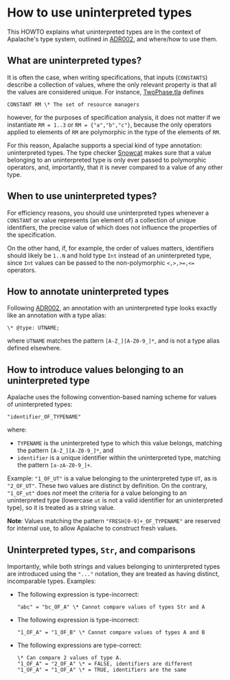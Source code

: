 # How to use uninterpreted types

This HOWTO explains what uninterpreted types are in the context of Apalache's type system,
outlined in [ADR002][], and where/how to use them.

## What are uninterpreted types?
It is often the case, when writing specifications, that inputs (`CONSTANTS`) describe a collection of values,
where the only relevant property is that all the values are considered unique.
For instance, [TwoPhase.tla][] defines 
```tla
CONSTANT RM \* The set of resource managers
```
however, for the purposes of specification analysis,
it does not matter if we instantiate `RM = 1..3` or `RM = {"a","b","c"}`,
because the only operators applied to elements of `RM` are polymorphic in the type of the elements of `RM`.

For this reason, Apalache supports a special kind of type annotation: uninterpreted types. 
The type checker [Snowcat][] makes sure that a value belonging to an uninterpreted type
is only ever passed to polymorphic operators, and, importantly, that it is never compared to a value of any other type. 

## When to use uninterpreted types?

For efficiency reasons, you should use uninterpreted types whenever a `CONSTANT` or value
represents (an element of) a collection of unique identifiers,
the precise value of which does not influence the properties of the specification.

On the other hand, if, for example, the order of values matters,
identifiers should likely be `1..N` and hold type `Int` instead of an uninterpreted type,
since `Int` values can be passed to the non-polymorphic `<,>,>=,<=` operators.

## How to annotate uninterpreted types
Following [ADR002][], an annotation with an uninterpreted type looks exactly like an annotation with a type alias:
```tla
\* @type: UTNAME;
```

where `UTNAME` matches the pattern `[A-Z_][A-Z0-9_]*`, and is not a type alias defined elsewhere.

## How to introduce values belonging to an uninterpreted type
Apalache uses the following convention-based naming scheme for values of uninterpreted types:
```tla
"identifier_OF_TYPENAME"
```
where:
  - `TYPENAME` is the uninterpreted type to which this value belongs, matching the pattern `[A-Z_][A-Z0-9_]*`, and
  - `identifier` is a unique identifier within the uninterpreted type, matching the pattern `[a-zA-Z0-9_]+`.

Example: `"1_OF_UT"` is a value belonging to the uninterpreted type `UT`, as is `"2_OF_UT"`.
These two values are distinct by definition.
On the contrary, `"1_OF_ut"` does _not_ meet the criteria for a value belonging to an uninterpreted type
(lowercase `ut` is not a valid identifier for an uninterpreted type), so it is treated as a string value.

**Note**: Values matching the pattern `"FRESH[0-9]+_OF_TYPENAME"` are reserved for internal use,
to allow Apalache to construct fresh values.

## Uninterpreted types, `Str`, and comparisons
Importantly, while both strings and values belonging to uninterpreted types are introduced using the `"..."` notation,
they are treated as having distinct, incomparable types.
Examples:
  - The following expression is type-incorrect:
    ```tla 
    "abc" = "bc_OF_A" \* Cannot compare values of types Str and A
    ```
  - The following expression is type-incorrect:
    ```tla 
    "1_OF_A" = "1_OF_B" \* Cannot compare values of types A and B
    ```
- The following expressions are type-correct:
    ```tla 
    \* Can compare 2 values of type A. 
    "1_OF_A" = "2_OF_A" \* = FALSE, identifiers are different
    "1_OF_A" = "1_OF_A" \* = TRUE, identifiers are the same
    ```



[ADR002]: ../adr/002adr-types.md
[Snowcat]: ../apalache/typechecker-snowcat.md 
[TwoPhase.tla]: https://github.com/tlaplus/Examples/blob/master/specifications/transaction_commit/TwoPhase.tla

